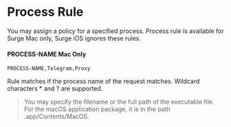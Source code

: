 Process Rule
============

You may assign a policy for a specified process. Process rule is available for Surge Mac only, Surge iOS ignores these rules.

#### PROCESS-NAME Mac Only

    PROCESS-NAME,Telegram,Proxy
    

Rule matches if the process name of the request matches. Wildcard characters \* and ? are supported.

> You may specify the filename or the full path of the executable file. For the macOS application package, it is in the path .app/Contents/MacOS.